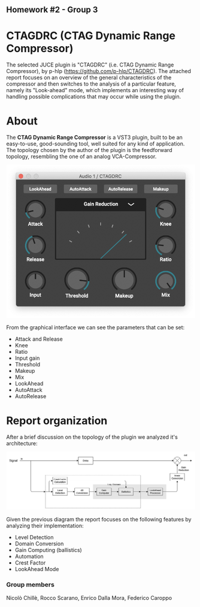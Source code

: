 ## Homework #2 - Group 3 
# CTAGDRC (CTAG Dynamic Range Compressor)


The selected JUCE plugin is "CTAGDRC" (i.e. CTAG Dynamic Range Compressor), by p-hlp (https://github.com/p-hlp/CTAGDRC). The attached report focuses on an overview of the general characteristics of the compressor and then switches to the analysis of a particular feature, namely its "Look-ahead" mode, which implements an interesting way of handling possible complications that may occur while using the plugin.

# About
The **CTAG Dynamic Range Compressor** is a VST3 plugin, built to be an easy-to-use, good-sounding tool, well suited for any kind of application.
The topology chosen by the author of the plugin is the feedforward topology, resembling the one of an analog VCA-Compressor.

![screenshot of the plugin](img/CTAGDRC_Snap.png)

From the graphical interface we can see the parameters that can be set:
- Attack and Release
- Knee
- Ratio
- Input gain
- Threshold
- Makeup
- Mix
- LookAhead
- AutoAttack
- AutoRelease

# Report organization
After a brief discussion on the topology of the plugin we analyzed it's architecture:

![architecture](img/Full-Diagram.png)

Given the previous diagram the report focuses on the following features by analyzing their implementation:
- Level Detection
- Domain Conversion
- Gain Computing (ballistics)
- Automation
- Crest Factor
- LookAhead Mode


### Group members
Nicolò Chillè, Rocco Scarano, Enrico Dalla Mora, Federico Caroppo
